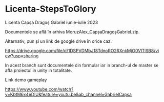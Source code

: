 # Licenta-StepsToGlory
Licenta Capșa Dragoș Gabriel iunie-iulie 2023

Documentele se află în arhiva MoruzAlex_CapșaDragoșGabriel.zip.

Alternativ, pun și un link de google drive în orice caz.

https://drive.google.com/file/d/1DSPVDMbJ18TdnoRO2RXnkMjO0VlTlSB8/view?usp=sharing

In acest branch sunt documentele din formular iar in branch-ul de master se afla proiectul in unity in totalitate.

Link demo gameplay

https://www.youtube.com/watch?v=KbtM6x4eDIU&feature=youtu.be&ab_channel=GabrielCapsa
